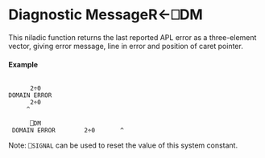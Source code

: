 




<h1 class="heading"><span class="name">Diagnostic Message</span><span class="command">R←⎕DM</span></h1>

This niladic function returns the last reported APL error as a three-element vector, giving error message, line in error and position of caret pointer.

#### Example
```apl

      2÷0
DOMAIN ERROR
      2÷0
     ^

      ⎕DM
 DOMAIN ERROR        2÷0       ^
```



Note: `⎕SIGNAL` can be used to reset the value of this system constant.


